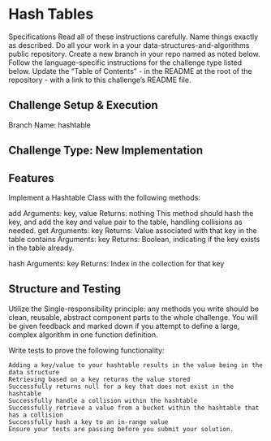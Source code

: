 # Hash Tables

Specifications
Read all of these instructions carefully.
Name things exactly as described.
Do all your work in a your data-structures-and-algorithms public repository.
Create a new branch in your repo named as noted below.
Follow the language-specific instructions for the challenge type listed below.
Update the “Table of Contents” - in the README at the root of the repository - with a link to this challenge’s README file.

## Challenge Setup & Execution

Branch Name: hashtable

## Challenge Type: New Implementation

## Features

Implement a Hashtable Class with the following methods:

add
    Arguments: key, value
    Returns: nothing
    This method should hash the key, and add the key and value pair to the table, handling collisions as needed.
get
    Arguments: key
    Returns: Value associated with that key in the table
contains
    Arguments: key
    Returns: Boolean, indicating if the key exists in the table already.

hash
    Arguments: key
    Returns: Index in the collection for that key

## Structure and Testing

Utilize the Single-responsibility principle: any methods you write should be clean, reusable, abstract component parts to the whole challenge. You will be given feedback and marked down if you attempt to define a large, complex algorithm in one function definition.

Write tests to prove the following functionality:

    Adding a key/value to your hashtable results in the value being in the data structure
    Retrieving based on a key returns the value stored
    Successfully returns null for a key that does not exist in the hashtable
    Successfully handle a collision within the hashtable
    Successfully retrieve a value from a bucket within the hashtable that has a collision
    Successfully hash a key to an in-range value
    Ensure your tests are passing before you submit your solution.
